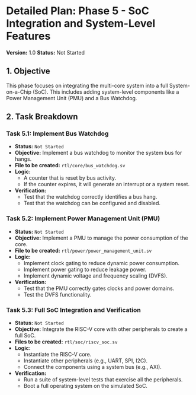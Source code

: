 # Detailed Plan: Phase 5 - SoC Integration and System-Level Features

**Version:** 1.0
**Status:** Not Started

## 1. Objective

This phase focuses on integrating the multi-core system into a full System-on-a-Chip (SoC). This includes adding system-level components like a Power Management Unit (PMU) and a Bus Watchdog.

## 2. Task Breakdown

### Task 5.1: Implement Bus Watchdog

*   **Status:** `Not Started`
*   **Objective:** Implement a bus watchdog to monitor the system bus for hangs.
*   **File to be created:** `rtl/core/bus_watchdog.sv`
*   **Logic:**
    *   A counter that is reset by bus activity.
    *   If the counter expires, it will generate an interrupt or a system reset.
*   **Verification:**
    *   Test that the watchdog correctly identifies a bus hang.
    *   Test that the watchdog can be configured and disabled.

### Task 5.2: Implement Power Management Unit (PMU)

*   **Status:** `Not Started`
*   **Objective:** Implement a PMU to manage the power consumption of the core.
*   **File to be created:** `rtl/power/power_management_unit.sv`
*   **Logic:**
    *   Implement clock gating to reduce dynamic power consumption.
    *   Implement power gating to reduce leakage power.
    *   Implement dynamic voltage and frequency scaling (DVFS).
*   **Verification:**
    *   Test that the PMU correctly gates clocks and power domains.
    *   Test the DVFS functionality.

### Task 5.3: Full SoC Integration and Verification

*   **Status:** `Not Started`
*   **Objective:** Integrate the RISC-V core with other peripherals to create a full SoC.
*   **Files to be created:** `rtl/soc/riscv_soc.sv`
*   **Logic:**
    *   Instantiate the RISC-V core.
    *   Instantiate other peripherals (e.g., UART, SPI, I2C).
    *   Connect the components using a system bus (e.g., AXI).
*   **Verification:**
    *   Run a suite of system-level tests that exercise all the peripherals.
    *   Boot a full operating system on the simulated SoC.
